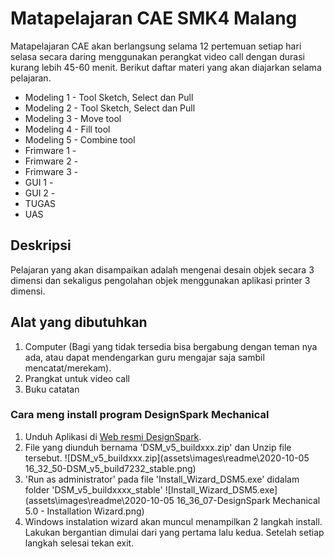 # Matapelajaran CAE SMK4 Malang

Matapelajaran CAE akan berlangsung selama 12 pertemuan setiap hari selasa secara daring menggunakan perangkat video call dengan durasi kurang lebih 45-60 menit. Berikut daftar materi yang akan diajarkan selama pelajaran.

- Modeling 1 - Tool Sketch, Select dan Pull
- Modeling 2 - Tool Sketch, Select dan Pull
- Modeling 3 - Move tool
- Modeling 4 - Fill tool
- Modeling 5 - Combine tool
- Frimware 1 -
- Frimware 2 -
- Frimware 3 - 
- GUI 1 -
- GUI 2 - 
- TUGAS
- UAS 

## Deskripsi

Pelajaran yang akan disampaikan adalah mengenai desain objek secara 3 dimensi dan sekaligus pengolahan objek menggunakan aplikasi printer 3 dimensi.

## Alat yang dibutuhkan

1. Computer (Bagi yang tidak tersedia bisa bergabung dengan teman nya ada, atau dapat mendengarkan guru mengajar saja sambil mencatat/merekam).
2. Prangkat untuk video call
3. Buku catatan

### Cara meng install program DesignSpark Mechanical

1. Unduh Aplikasi di [Web resmi DesignSpark](https://www.rs-online.com/designspark/mechanical-download-and-installation).
2. File yang diunduh bernama 'DSM_v5_buildxxx.zip' dan Unzip file tersebut.
![DSM_v5_buildxxx.zip](assets\images\readme\2020-10-05 16_32_50-DSM_v5_build7232_stable.png)
3. 'Run as administrator' pada file 'Install_Wizard_DSM5.exe' didalam folder 'DSM_v5_buildxxxx_stable'
![Install_Wizard_DSM5.exe](assets\images\readme\2020-10-05 16_36_07-DesignSpark Mechanical 5.0 - Installation Wizard.png)
4. Windows instalation wizard akan muncul menampilkan 2 langkah install. Lakukan bergantian dimulai dari yang pertama lalu kedua. Setelah setiap langkah selesai tekan exit.

